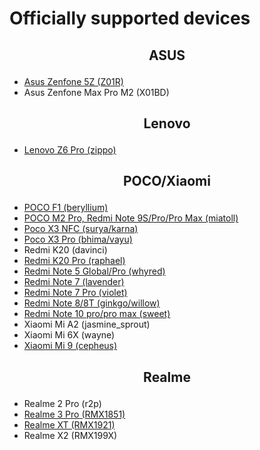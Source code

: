 # Officially supported devices

## <p align="center"> ASUS <p/>
-  [Asus Zenfone 5Z (Z01R)](/devices/Z01R.md)
-  Asus Zenfone Max Pro M2 (X01BD)

## <p align="center"> Lenovo <p/>
-  [Lenovo Z6 Pro (zippo)](/devices/zippo.md)

## <p align="center"> POCO/Xiaomi <p/>
-  [POCO F1 (beryllium)](/devices/beryllium.md)
-  [POCO M2 Pro, Redmi Note 9S/Pro/Pro Max (miatoll)](/devices/miatoll.md)
-  [Poco X3 NFC (surya/karna)](/devices/surya.md)
-  [Poco X3 Pro (bhima/vayu)](/devices/vayu.md)
-  Redmi K20 (davinci)
-  [Redmi K20 Pro (raphael)](/devices/raphael.md)
-  [Redmi Note 5 Global/Pro (whyred)](/devices/whyred.md)
-  [Redmi Note 7 (lavender)](/devices/lavender.md)
-  [Redmi Note 7 Pro (violet)](/devices/violet.md)
-  [Redmi Note 8/8T (ginkgo/willow)](/devices/ginkgo.md)
-  [Redmi Note 10 pro/pro max (sweet)](/devices/sweet.md)
-  Xiaomi Mi A2 (jasmine_sprout)
-  Xiaomi Mi 6X (wayne)
-  [Xiaomi Mi 9 (cepheus)](/devices/cepheus.md)

## <p align="center"> Realme <p/>
-  Realme 2 Pro (r2p)
-  [Realme 3 Pro (RMX1851)](/devices/RMX1851.md)
-  [Realme XT (RMX1921)](/devices/RMX1921.md)
-  Realme X2 (RMX199X)
